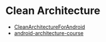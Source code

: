 # Clean Architecture

- [CleanArchitectureForAndroid](https://github.com/EranBoudjnah/CleanArchitectureForAndroid)
- [android-architecture-course](https://github.com/techyourchance/android-architecture-course)

